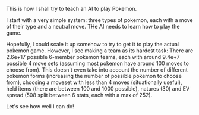 This is how I shall try to teach an AI to play Pokemon.

I start with a very simple system: three types of pokemon, each with a move of their type and a neutral move. THe AI needs to learn how to play the game.

Hopefully, I could scale it up somehow to try to get it to play the actual pokemon game. However, I see making a team as its hardest task: There are 2.6e+17 possible 6-member pokemon teams, each with around 9.4e+7 possible 4 move sets (assuming most pokemon have around 100 moves to choose from). This doesn't even take into account the number of different pokemon forms (increasing the number of possible pokemon to choose from), choosing a moveset with less than 4 moves (situationally useful), held items (there are between 100 and 1000 possible), natures (30) and EV spread (508 split between 6 stats, each with a max of 252).

Let's see how well I can do!
